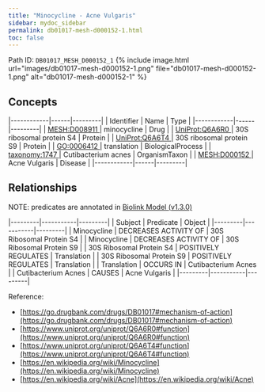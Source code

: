 ```yaml
---
title: "Minocycline - Acne Vulgaris"
sidebar: mydoc_sidebar
permalink: db01017-mesh-d000152-1.html
toc: false 
---
```



Path ID: `DB01017_MESH_D000152_1`
{% include image.html url="images/db01017-mesh-d000152-1.png" file="db01017-mesh-d000152-1.png" alt="db01017-mesh-d000152-1" %}

## Concepts

|------------|------|---------|
| Identifier | Name | Type    |
|------------|------|---------|
| <a href="https://identifiers.org/MESH:D008911">MESH:D008911 </a> | minocycline | Drug |
| <a href="https://identifiers.org/UniProt:Q6A6R0">UniProt:Q6A6R0 </a> | 30S ribosomal protein S4 | Protein |
| <a href="https://identifiers.org/UniProt:Q6A6T4">UniProt:Q6A6T4 </a> | 30S ribosomal protein S9 | Protein |
| <a href="https://identifiers.org/GO:0006412">GO:0006412 </a> | translation | BiologicalProcess |
| <a href="https://identifiers.org/taxonomy:1747">taxonomy:1747 </a> | Cutibacterium acnes | OrganismTaxon |
| <a href="https://identifiers.org/MESH:D000152">MESH:D000152 </a> | Acne Vulgaris | Disease |
|------------|------|---------|

## Relationships


NOTE: predicates are annotated in <a href="https://github.com/biolink/biolink-model/releases/tag/v1.3.0">Biolink Model (v1.3.0)</a>

|---------|-----------|---------|
| Subject | Predicate | Object  |
|---------|-----------|---------|
| Minocycline | DECREASES ACTIVITY OF | 30S Ribosomal Protein S4 |
| Minocycline | DECREASES ACTIVITY OF | 30S Ribosomal Protein S9 |
| 30S Ribosomal Protein S4 | POSITIVELY REGULATES | Translation |
| 30S Ribosomal Protein S9 | POSITIVELY REGULATES | Translation |
| Translation | OCCURS IN | Cutibacterium Acnes |
| Cutibacterium Acnes | CAUSES | Acne Vulgaris |
|---------|-----------|---------|

Reference: 
  - [https://go.drugbank.com/drugs/DB01017#mechanism-of-action](https://go.drugbank.com/drugs/DB01017#mechanism-of-action)
  - [https://www.uniprot.org/uniprot/Q6A6R0#function](https://www.uniprot.org/uniprot/Q6A6R0#function)
  - [https://www.uniprot.org/uniprot/Q6A6T4#function](https://www.uniprot.org/uniprot/Q6A6T4#function)
  - [https://en.wikipedia.org/wiki/Minocycline](https://en.wikipedia.org/wiki/Minocycline)
  - [https://en.wikipedia.org/wiki/Acne](https://en.wikipedia.org/wiki/Acne)
